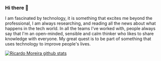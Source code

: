 ### Hi there 👋

I am fascinated by technology, it is something that excites me beyond the professional, I am always researching, and reading all the news about what happens in the tech world. In all the teams I've worked with, people always say that I'm an open-minded, sensible and calm thinker who likes to share knowledge with everyone. My great quest is to be part of something that uses technology to improve people's lives.

[![Ricardo Moreira github stats](https://github-readme-stats.vercel.app/api?username=ricardomoreirab&hide=issues,stars,contribs)](https://github.com/anuraghazra/github-readme-stats)

